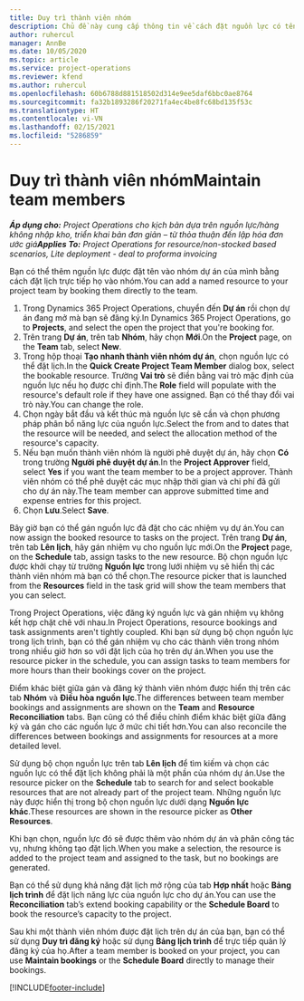```yaml
---
title: Duy trì thành viên nhóm
description: Chủ đề này cung cấp thông tin về cách đặt nguồn lực có tên cho nhóm dự án và phân công tác vụ.
author: ruhercul
manager: AnnBe
ms.date: 10/05/2020
ms.topic: article
ms.service: project-operations
ms.reviewer: kfend
ms.author: ruhercul
ms.openlocfilehash: 60b6788d881518502d314e9ee5daf6bbc0ae8764
ms.sourcegitcommit: fa32b1893286f20271fa4ec4be8fc68bd135f53c
ms.translationtype: HT
ms.contentlocale: vi-VN
ms.lasthandoff: 02/15/2021
ms.locfileid: "5286859"
---
```

# <a name="maintain-team-members"></a><span data-ttu-id="e5f4b-103">Duy trì thành viên nhóm</span><span class="sxs-lookup"><span data-stu-id="e5f4b-103">Maintain team members</span></span>

<span data-ttu-id="e5f4b-104">_**Áp dụng cho:** Project Operations cho kịch bản dựa trên nguồn lực/hàng không nhập kho, triển khai bản đơn giản – từ thỏa thuận đến lập hóa đơn ước giá_</span><span class="sxs-lookup"><span data-stu-id="e5f4b-104">_**Applies To:** Project Operations for resource/non-stocked based scenarios, Lite deployment - deal to proforma invoicing_</span></span>

<span data-ttu-id="e5f4b-105">Bạn có thể thêm nguồn lực được đặt tên vào nhóm dự án của mình bằng cách đặt lịch trực tiếp họ vào nhóm.</span><span class="sxs-lookup"><span data-stu-id="e5f4b-105">You can add a named resource to your project team by booking them directly to the team.</span></span>

1. <span data-ttu-id="e5f4b-106">Trong Dynamics 365 Project Operations, chuyển đến **Dự án** rồi chọn dự án đang mở mà bạn sẽ đăng ký.</span><span class="sxs-lookup"><span data-stu-id="e5f4b-106">In Dynamics 365 Project Operations, go to **Projects**, and select the open the project that you're booking for.</span></span>
2. <span data-ttu-id="e5f4b-107">Trên trang **Dự án**, trên tab **Nhóm**, hãy chọn **Mới**.</span><span class="sxs-lookup"><span data-stu-id="e5f4b-107">On the **Project** page, on the **Team** tab, select **New**.</span></span> 
3. <span data-ttu-id="e5f4b-108">Trong hộp thoại **Tạo nhanh thành viên nhóm dự án**, chọn nguồn lực có thể đặt lịch.</span><span class="sxs-lookup"><span data-stu-id="e5f4b-108">In the **Quick Create Project Team Member** dialog box, select the bookable resource.</span></span> <span data-ttu-id="e5f4b-109">Trường **Vai trò** sẽ điền bằng vai trò mặc định của nguồn lực nếu họ được chỉ định.</span><span class="sxs-lookup"><span data-stu-id="e5f4b-109">The **Role** field will populate with the resource's default role if they have one assigned.</span></span> <span data-ttu-id="e5f4b-110">Bạn có thể thay đổi vai trò này.</span><span class="sxs-lookup"><span data-stu-id="e5f4b-110">You can change the role.</span></span> 
4. <span data-ttu-id="e5f4b-111">Chọn ngày bắt đầu và kết thúc mà nguồn lực sẽ cần và chọn phương pháp phân bổ năng lực của nguồn lực.</span><span class="sxs-lookup"><span data-stu-id="e5f4b-111">Select the from and to dates that the resource will be needed, and select the allocation method of the resource's capacity.</span></span> 
5. <span data-ttu-id="e5f4b-112">Nếu bạn muốn thành viên nhóm là người phê duyệt dự án, hãy chọn **Có** trong trường **Người phê duyệt dự án**.</span><span class="sxs-lookup"><span data-stu-id="e5f4b-112">In the **Project Approver** field, select **Yes** if you want the team member to be a project approver.</span></span> <span data-ttu-id="e5f4b-113">Thành viên nhóm có thể phê duyệt các mục nhập thời gian và chi phí đã gửi cho dự án này.</span><span class="sxs-lookup"><span data-stu-id="e5f4b-113">The team member can approve submitted time and expense entries for this project.</span></span> 
6. <span data-ttu-id="e5f4b-114">Chọn **Lưu**.</span><span class="sxs-lookup"><span data-stu-id="e5f4b-114">Select **Save**.</span></span>

<span data-ttu-id="e5f4b-115">Bây giờ bạn có thể gán nguồn lực đã đặt cho các nhiệm vụ dự án.</span><span class="sxs-lookup"><span data-stu-id="e5f4b-115">You can now assign the booked resource to tasks on the project.</span></span> <span data-ttu-id="e5f4b-116">Trên trang **Dự án**, trên tab **Lên lịch**, hãy gán nhiệm vụ cho nguồn lực mới.</span><span class="sxs-lookup"><span data-stu-id="e5f4b-116">On the **Project** page, on the **Schedule** tab, assign tasks to the new resource.</span></span> <span data-ttu-id="e5f4b-117">Bộ chọn nguồn lực được khởi chạy từ trường **Nguồn lực** trong lưới nhiệm vụ sẽ hiển thị các thành viên nhóm mà bạn có thể chọn.</span><span class="sxs-lookup"><span data-stu-id="e5f4b-117">The resource picker that is launched from the **Resources** field in the task grid will show the team members that you can select.</span></span>


<span data-ttu-id="e5f4b-118">Trong Project Operations, việc đăng ký nguồn lực và gán nhiệm vụ không kết hợp chặt chẽ với nhau.</span><span class="sxs-lookup"><span data-stu-id="e5f4b-118">In Project Operations, resource bookings and task assignments aren't tightly coupled.</span></span> <span data-ttu-id="e5f4b-119">Khi bạn sử dụng bộ chọn nguồn lực trong lịch trình, bạn có thể gán nhiệm vụ cho các thành viên trong nhóm trong nhiều giờ hơn so với đặt lịch của họ trên dự án.</span><span class="sxs-lookup"><span data-stu-id="e5f4b-119">When you use the resource picker in the schedule, you can assign tasks to team members for more hours than their bookings cover on the project.</span></span>

<span data-ttu-id="e5f4b-120">Điểm khác biệt giữa gán và đăng ký thành viên nhóm được hiển thị trên các tab **Nhóm** và **Điều hòa nguồn lực**.</span><span class="sxs-lookup"><span data-stu-id="e5f4b-120">The differences between team member bookings and assignments are shown on the **Team** and **Resource Reconciliation** tabs.</span></span> <span data-ttu-id="e5f4b-121">Bạn cũng có thể điều chỉnh điểm khác biệt giữa đăng ký và gán cho các nguồn lực ở mức chi tiết hơn.</span><span class="sxs-lookup"><span data-stu-id="e5f4b-121">You can also reconcile the differences between bookings and assignments for resources at a more detailed level.</span></span>

<span data-ttu-id="e5f4b-122">Sử dụng bộ chọn nguồn lực trên tab **Lên lịch** để tìm kiếm và chọn các nguồn lực có thể đặt lịch không phải là một phần của nhóm dự án.</span><span class="sxs-lookup"><span data-stu-id="e5f4b-122">Use the resource picker on the **Schedule** tab to search for and select bookable resources that are not already part of the project team.</span></span> <span data-ttu-id="e5f4b-123">Những nguồn lực này được hiển thị trong bộ chọn nguồn lực dưới dạng **Nguồn lực khác**.</span><span class="sxs-lookup"><span data-stu-id="e5f4b-123">These resources are shown in the resource picker as **Other Resources**.</span></span>

<span data-ttu-id="e5f4b-124">Khi bạn chọn, nguồn lực đó sẽ được thêm vào nhóm dự án và phân công tác vụ, nhưng không tạo đặt lịch.</span><span class="sxs-lookup"><span data-stu-id="e5f4b-124">When you make a selection, the resource is added to the project team and assigned to the task, but no bookings are generated.</span></span>

<span data-ttu-id="e5f4b-125">Bạn có thể sử dụng khả năng đặt lịch mở rộng của tab **Hợp nhất** hoặc **Bảng lịch trình** để đặt lịch năng lực của nguồn lực cho dự án.</span><span class="sxs-lookup"><span data-stu-id="e5f4b-125">You can use the **Reconciliation** tab’s extend booking capability or the **Schedule Board** to book the resource’s capacity to the project.</span></span>

<span data-ttu-id="e5f4b-126">Sau khi một thành viên nhóm được đặt lịch trên dự án của bạn, bạn có thể sử dụng **Duy trì đăng ký** hoặc sử dụng **Bảng lịch trình** để trực tiếp quản lý đăng ký của họ.</span><span class="sxs-lookup"><span data-stu-id="e5f4b-126">After a team member is booked on your project, you can use **Maintain bookings** or the **Schedule Board** directly to manage their bookings.</span></span>


[!INCLUDE[footer-include](../includes/footer-banner.md)]